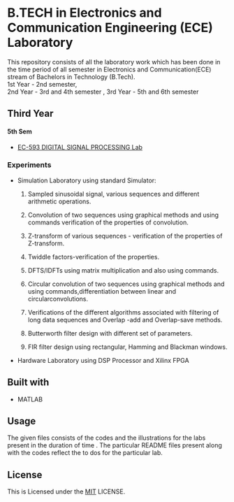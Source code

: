 
# B.TECH in Electronics and Communication Engineering (ECE) Laboratory

This repository consists of all the laboratory work which has been done in the time period of all semester in Electronics and Communication(ECE) stream of Bachelors in Technology (B.Tech).  
1st Year - 2nd semester,  
2nd Year - 3rd and 4th semester ,
3rd Year - 5th and 6th semester


## Third Year

#### 5th Sem
- [EC-593 DIGITAL SIGNAL PROCESSING Lab](https://github.com/MeheliR/Btech-ECE-labs/tree/main/5TH%20SEMESTER/DIGITAL%20SIGNAL%20PROCESSING%20LAB)
### Experiments

- Simulation Laboratory using standard Simulator: 

    
     1. Sampled sinusoidal signal, various sequences and different arithmetic operations.

     2. Convolution of two sequences using graphical methods and using commands verification of the properties of convolution.

     3. Z-transform of various sequences - verification of the properties of Z-transform. 
     4. Twiddle factors-verification of the properties.

     5. DFTS/IDFTs using matrix multiplication and also using commands. 
     6. Circular convolution of two sequences using graphical methods and using commands,differentiation between linear and circularconvolutions. 
     7. Verifications of the different algorithms associated with filtering of long data sequences and Overlap -add and Overlap-save methods.

     8. Butterworth filter design with different set of parameters.

     9. FIR filter design using rectangular, Hamming and Blackman windows.
- Hardware Laboratory using DSP Processor and Xilinx FPGA
## Built with

- MATLAB



## Usage

The given files consists of the codes and the illustrations for the labs present in the duration of time . The particular README files present along with the codes reflect the to dos for the particular lab.  


## License

This is Licensed under the [MIT](https://github.com/MeheliR/Btech-ECE-labs/blob/main/LICENSE) LICENSE.

